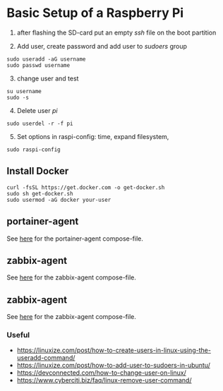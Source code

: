# Basic Setup of a Raspberry Pi

1. after flashing the SD-card put an empty *ssh* file on the boot partition

2. Add user, create password and add user to *sudoers* group
```
sudo useradd -aG username
sudo passwd username
```

3. change user and test
```
su username
sudo -s
```

4. Delete user *pi*
```
sudo userdel -r -f pi
```

5. Set options in raspi-config: time, expand filesystem, 
```
sudo raspi-config
```

## Install Docker 
```
curl -fsSL https://get.docker.com -o get-docker.sh
sudo sh get-docker.sh
sudo usermod -aG docker your-user
```

## portainer-agent
See [here](https://github.com/totti2/totti.to/tree/master/portainer_agent) for the portainer-agent compose-file.

## zabbix-agent
See [here](https://github.com/totti2/totti.to/blob/master/zabbix/docker-compose.yml) for the zabbix-agent compose-file.

## zabbix-agent
See [here]() for the zabbix-agent compose-file.

### Useful
- https://linuxize.com/post/how-to-create-users-in-linux-using-the-useradd-command/
- https://linuxize.com/post/how-to-add-user-to-sudoers-in-ubuntu/
- https://devconnected.com/how-to-change-user-on-linux/
- https://www.cyberciti.biz/faq/linux-remove-user-command/
